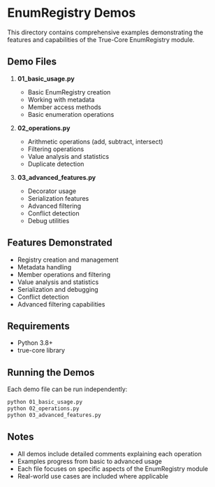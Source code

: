 # EnumRegistry Demos

This directory contains comprehensive examples demonstrating the features and capabilities of the True-Core EnumRegistry module.

## Demo Files

1. **01_basic_usage.py**
   - Basic EnumRegistry creation
   - Working with metadata
   - Member access methods
   - Basic enumeration operations

2. **02_operations.py**
   - Arithmetic operations (add, subtract, intersect)
   - Filtering operations
   - Value analysis and statistics
   - Duplicate detection

3. **03_advanced_features.py**
   - Decorator usage
   - Serialization features
   - Advanced filtering
   - Conflict detection
   - Debug utilities

## Features Demonstrated

- Registry creation and management
- Metadata handling
- Member operations and filtering
- Value analysis and statistics
- Serialization and debugging
- Conflict detection
- Advanced filtering capabilities

## Requirements

- Python 3.8+
- true-core library

## Running the Demos

Each demo file can be run independently:

```bash
python 01_basic_usage.py
python 02_operations.py
python 03_advanced_features.py
```

## Notes

- All demos include detailed comments explaining each operation
- Examples progress from basic to advanced usage
- Each file focuses on specific aspects of the EnumRegistry module
- Real-world use cases are included where applicable
